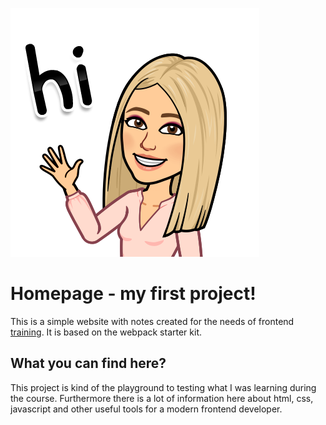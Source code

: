 ![cover](./gh/hi.png)

# Homepage - my first project!

This is a simple website with notes created for the needs of frontend [training](https://cotenfrontend.pl/). It is based on the webpack starter kit. 


## What you can find here?

This project is kind of the playground to testing what I was learning during the course.
Furthermore there is a lot of information here about html, css, javascript and other useful tools for a modern frontend developer.



